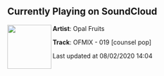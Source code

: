 ## Currently Playing on SoundCloud

[<img align="left" width="100" src="https://i1.sndcdn.com/artworks-WLyhwwmD92uj95zD-aj8VJA-t50x50.jpg">](https://soundcloud.com/opalfruits/mix-019)

**Artist**: Opal Fruits 

**Track**: OFMIX - 019 [counsel pop]

Last updated at 08/02/2020 14:04
